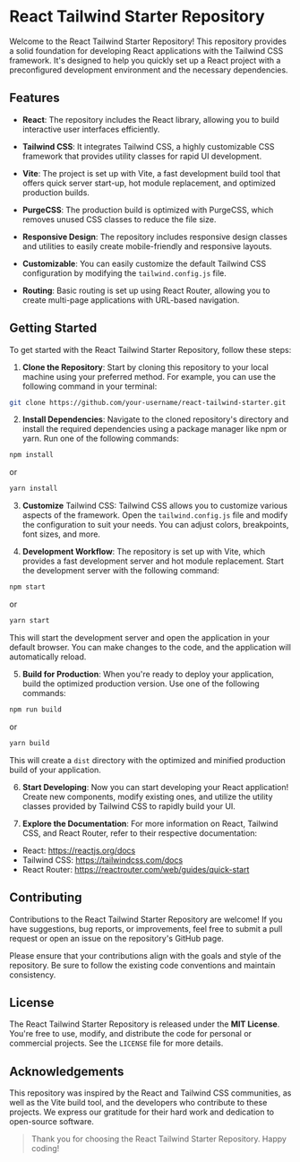 # React Tailwind Starter Repository

Welcome to the React Tailwind Starter Repository! This repository provides a solid foundation for developing React applications with the Tailwind CSS framework. It's designed to help you quickly set up a React project with a preconfigured development environment and the necessary dependencies.

## Features

* **React**: The repository includes the React library, allowing you to build interactive user interfaces efficiently.

* **Tailwind CSS**: It integrates Tailwind CSS, a highly customizable CSS framework that provides utility classes for rapid UI development.
* **Vite**: The project is set up with Vite, a fast development build tool that offers quick server start-up, hot module replacement, and optimized production builds.

* **PurgeCSS**: The production build is optimized with PurgeCSS, which removes unused CSS classes to reduce the file size.

* **Responsive Design**: The repository includes responsive design classes and utilities to easily create mobile-friendly and responsive layouts.

* **Customizable**: You can easily customize the default Tailwind CSS configuration by modifying the `tailwind.config.js` file.

* **Routing**: Basic routing is set up using React Router, allowing you to create multi-page applications with URL-based navigation.



## Getting Started

To get started with the React Tailwind Starter Repository, follow these steps:

1. **Clone the Repository**: Start by cloning this repository to your local machine using your preferred method. For example, you can use the following command in your terminal:

```bash
git clone https://github.com/your-username/react-tailwind-starter.git
```


2. **Install Dependencies**: Navigate to the cloned repository's directory and install the required dependencies using a package manager like npm or yarn. Run one of the following commands:

```bash
npm install
```

or

```bash
yarn install
```

3. **Customize** Tailwind CSS: Tailwind CSS allows you to customize various aspects of the framework. Open the `tailwind.config.js` file and modify the configuration to suit your needs. You can adjust colors, breakpoints, font sizes, and more.

4. **Development Workflow**: The repository is set up with Vite, which provides a fast development server and hot module replacement. Start the development server with the following command:

```bash
npm start
```

or

```bash
yarn start
```

This will start the development server and open the application in your default browser. You can make changes to the code, and the application will automatically reload.

5. **Build for Production**: When you're ready to deploy your application, build the optimized production version. Use one of the following commands:


```bash
npm run build
```

or

```bash
yarn build
```

This will create a `dist` directory with the optimized and minified production build of your application.

6. **Start Developing**: Now you can start developing your React application! Create new components, modify existing ones, and utilize the utility classes provided by Tailwind CSS to rapidly build your UI.

7. **Explore the Documentation**: For more information on React, Tailwind CSS, and React Router, refer to their respective documentation:

* React: https://reactjs.org/docs
* Tailwind CSS: https://tailwindcss.com/docs
* React Router: https://reactrouter.com/web/guides/quick-start

## Contributing

Contributions to the React Tailwind Starter Repository are welcome! If you have suggestions, bug reports, or improvements, feel free to submit a pull request or open an issue on the repository's GitHub page.

Please ensure that your contributions align with the goals and style of the repository. Be sure to follow the existing code conventions and maintain consistency.

## License

The React Tailwind Starter Repository is released under the **MIT License**. You're free to use, modify, and distribute the code for personal or commercial projects. See the `LICENSE` file for more details.

## Acknowledgements

This repository was inspired by the React and Tailwind CSS communities, as well as the Vite build tool, and the developers who contribute to these projects. We express our gratitude for their hard work and dedication to open-source software.

> Thank you for choosing the React Tailwind Starter Repository. Happy coding!
